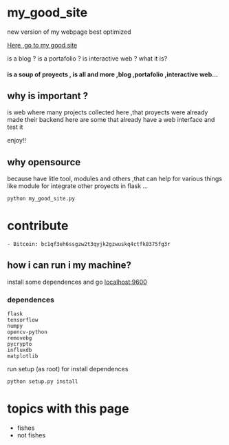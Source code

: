 # my_good_site

new version of my webpage best optimized

[Here ,go to my good site](http://jero98772.pythonanywhere.com/)

is a blog ? is a portafolio ? is interactive web ? what it is?

#### is a soup of proyects , is all and more ,blog ,portafolio ,interactive web...

## why is important ?


is web where many projects collected here ,that proyects were already made their backend 
here are some that already have a web interface and test it

enjoy!!

## why opensource
because have litle tool, modules and others ,that can help for various things like module for integrate other proyects in flask ...

	python my_good_site.py 

# contribute 	
	- Bitcoin: bc1qf3eh6ssgzw2t3qyjk2gzwuskq4ctfk8375fg3r
## how i can run i my machine?
install some dependences and go [localhost:9600](localhost:9600)


### dependences
    flask
    tensorflow
    numpy
    opencv-python
    removebg
    pycrypto 
    influxdb
    matplotlib
run setup (as root)  for install dependences

	python setup.py install

# topics with this page

* fishes
* not fishes